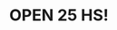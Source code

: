 ---
title: "OPEN 25 HS!"
url: /ciudad-autonoma-de-buenos-aires/open-25-hs-avenida-triunvirato/
shop: comodidad
---